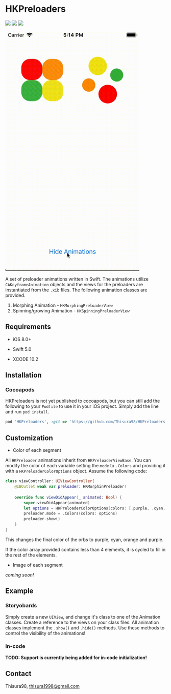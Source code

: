 # HKPreloaders

<p>
<a href="https://developer.apple.com/swift"><img src="https://img.shields.io/badge/language-swift5-f48041.svg?style=flat"></a>
<a href="https://developer.apple.com/ios"><img src="https://img.shields.io/badge/platform-iOS%208%2B-blue.svg?style=flat"></a>
<a><img src="https://img.shields.io/badge/CocoaPods-compatible-4BC51D.svg?style=flat"></a>
</p>

![Example Gif](https://github.com/Thisura98/HKPreloaders/raw/master/Pod%20-%20Example.gif)

A set of preloader animations written in Swift. The animations utilize `CAKeyframeAnimation` objects and the views for the preloaders are instantiated from the `.xib` files. The following animation classes are provided.

1. Morphing Animation - `HKMorphingPreloaderView`
2. Spinning/growing Animation - `HKSpinningPreloaderView`

## Requirements

- iOS 8.0+
- Swift 5.0

- XCODE 10.2

## Installation

### Cocoapods ###

HKPreloaders is not yet published to cocoapods, but you can still add the following to your `Podfile` to use it in your iOS project. Simply add the line and run `pod install`.

```ruby
pod 'HKPreloaders', :git => 'https://github.com/Thisura98/HKPreloaders.git'
```

## Customization

- Color of each segment

All `HKPreloader` animations inherit from `HKPreloaderViewBase`. You can modify the color of each variable setting the `mode` to `.Colors` and providing it with a `HKPreloaderColorOptions` object. Assume the following code:

```swift
class viewController: UIViewController{
    @IBOutlet weak var preloader: HKMorphinPreloader!
    
    override func viewDidAppear(_ animated: Bool) {
        super.viewDidAppear(animated)
        let options = HKPreloaderColorOptions(colors: [.purple, .cyan, .orange])
        preloader.mode = .Colors(colors: options)
        preloader.show()
    }
}
```

This changes the final color of the orbs to purple, cyan, orange and purple. 

If the color array provided contains less than 4 elements, it is cycled to fill in the rest of the elements.

- Image of each segment

_coming soon!_


## Example

### Storyobards ###

Simply create a new `UIView`, and change it's class to one of the Animation classes. Create a reference to the views on your class files. All animation classes implement the `.show()` and `.hide()` methods. Use these methods to control the visibility of the animations!

### In-code ###

__TODO: Support is currently being added for in-code initialization!__ 


## Contact

Thisura98, thisura1998@gmail.com
